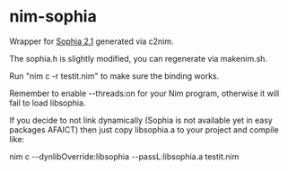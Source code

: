 # nim-sophia

Wrapper for [Sophia 2.1](http://sophia.systems/) generated via c2nim.

The sophia.h is slightly modified, you can regenerate via makenim.sh.

Run "nim c -r testit.nim" to make sure the binding works.

Remember to enable --threads:on for your Nim program, otherwise it will fail
to load libsophia.

If you decide to not link dynamically (Sophia is not available yet in easy
packages AFAICT) then just copy libsophia.a to your project and compile like:

nim c --dynlibOverride:libsophia --passL:libsophia.a testit.nim

